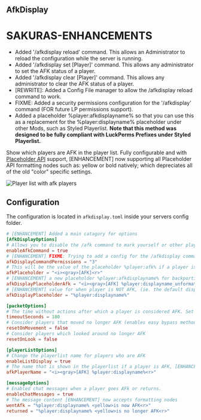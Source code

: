 ## AfkDisplay

# SAKURAS-ENHANCEMENTS
- Added '/afkdisplay reload' command.  This allows an Administrator to reload the configuration while the server is running.
- Added '/afkdisplay set [Player]' command.  This allows any administrator to set the AFK status of a player.
- Added '/afkdisplay clear [Player]' command.  This allows any administrator to clear the AFK status of a player.
- [REWRITE]: Added a Config File manager to allow the /afkdisplay reload command to work.
- FIXME: Added a security permissions configuration for the '/afkdisplay' command (FOR future LP permissions support).
- Added a placeholder %player:afkdisplayname% so that you can use this as a replacement for the %player:displayname% placeholder under other Mods, such as Styled Playerlist.  **Note that this method was designed to be fully compliant with LuckPerms Prefixes under Styled Playerlist.**

Show which players are AFK in the player list. Fully configurable and with [Placeholder API](https://placeholders.pb4.eu/user/general/) support, [ENHANCEMENT] now supporting all Placeholder API formatting nodes such as: yellow or bold natively; which depreciates all of the old "color" specific settings.

![Player list with afk players](https://i.ibb.co/QvcSv1x/list.png)

## Configuration

The configuration is located in `afkdisplay.toml` inside your servers config folder.

```toml
# [ENHANCEMENT] Added a main catagory for options
[AfkDisplayOptions]
# Allows you to disable the /afk command to mark yourself or other players (only for operators) as AFK 
enableAfkCommand = true
# [ENHANCEMENT] FIXME: Trying to add a config for the /afkdisplay command permissions, I will plan to add LP support.
afkDisplayCommandPermissions = "3"
# This will be the value of the placeholder %player:afk% if a player is AFK, [ENHANCEMENT] option now accepts formatting nodes
afkPlaceholder = "<i><gray>[AFK]<r>"
# [ENHANCEMENT] a new placeholder %player:afkdisplayname% for backporting the entire %displayname% for use in other Mods, such as Styled Playerlist
afkDisplayPlaceholderAfk = "<i><gray>[AFK] %player:displayname_unformatted%<r>"
# [ENHANCEMENT] value for when player is NOT AFK, (ie. the default displayname)
afkDisplayPlaceholder = "%player:displayname%"

[packetOptions]
# The time without actions after which a player is considered AFK. Set to -1 to disable automatic AFK detection.
timeoutSeconds = 180
# Consider players that moved no longer AFK (enables easy bypass methods like AFK pools)
resetOnMovement = false
# Consider players which looked around no longer AFK
resetOnLook = false

[playerListOptions]
# Change the playerlist name for players who are AFK
enableListDisplay = true
# The name that is shown in the playerlist if a player is AFK, [ENHANCEMENT] now accepts formatting nodes
afkPlayerName = "<i><gray>[AFK] %player:displayname%<r>"

[messageOptions]
# Enabled chat messages when a player goes AFk or returns.
enableChatMessages = true
# The message content [ENHANCEMENT] now accepts formatting nodes
wentAfk = "%player:displayname% <yellow>is now AFK<r>"
returned = "%player:displayname% <yellow>is no longer AFK<r>"
```
